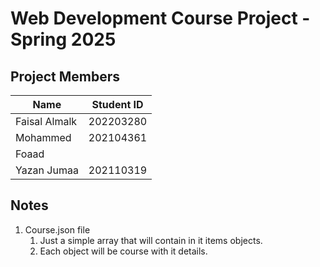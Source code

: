 # Web Development Course Project - Spring 2025

## Project Members

|Name|Student ID  |
|--|--|
| Faisal Almalk | 202203280 |
| Mohammed      | 202104361 |
| Foaad         |  |
| Yazan Jumaa       | 202110319 |


## Notes
1. Course.json file
   1. Just a simple array that will contain in it items objects.
   2. Each object will be course with it details.